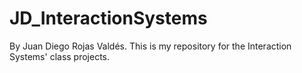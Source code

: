 # JD_InteractionSystems
By Juan Diego Rojas Valdés.
This is my repository for the Interaction Systems' class projects.
